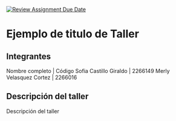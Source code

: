 [![Review Assignment Due Date](https://classroom.github.com/assets/deadline-readme-button-22041afd0340ce965d47ae6ef1cefeee28c7c493a6346c4f15d667ab976d596c.svg)](https://classroom.github.com/a/kKWtV-CB)
# Ejemplo de titulo de Taller

## Integrantes

Nombre completo | Código
Sofia Castillo Giraldo | 2266149
Merly Velasquez Cortez | 2266016 

## Descripción del taller

Descripción del taller
